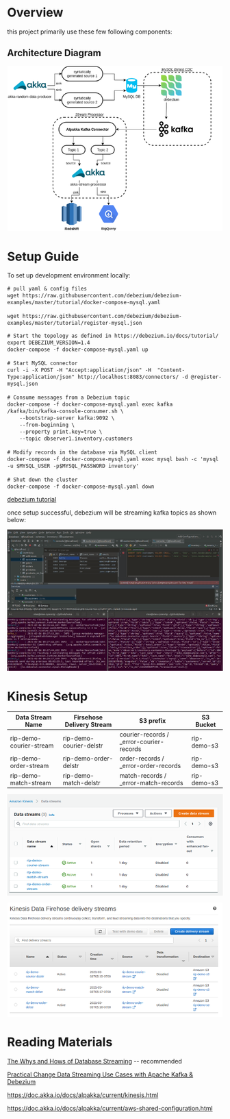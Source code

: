 # Overview

this project primarily use these few following components: 

## Architecture Diagram

![arch](docs/setup-guide.assets/arch.png)



# Setup Guide

To set up development environment locally:

```
# pull yaml & config files
wget https://raw.githubusercontent.com/debezium/debezium-examples/master/tutorial/docker-compose-mysql.yaml

wget https://raw.githubusercontent.com/debezium/debezium-examples/master/tutorial/register-mysql.json
```

```
# Start the topology as defined in https://debezium.io/docs/tutorial/
export DEBEZIUM_VERSION=1.4
docker-compose -f docker-compose-mysql.yaml up

# Start MySQL connector
curl -i -X POST -H "Accept:application/json" -H  "Content-Type:application/json" http://localhost:8083/connectors/ -d @register-mysql.json

# Consume messages from a Debezium topic
docker-compose -f docker-compose-mysql.yaml exec kafka /kafka/bin/kafka-console-consumer.sh \
    --bootstrap-server kafka:9092 \
    --from-beginning \
    --property print.key=true \
    --topic dbserver1.inventory.customers

# Modify records in the database via MySQL client
docker-compose -f docker-compose-mysql.yaml exec mysql bash -c 'mysql -u $MYSQL_USER -p$MYSQL_PASSWORD inventory'

# Shut down the cluster
docker-compose -f docker-compose-mysql.yaml down
```

[debezium tutorial](https://github.com/debezium/debezium-examples/tree/master/tutorial)



once setup successful, debezium will be streaming kafka topics as shown below:

![demo](docs/setup-guide.assets/demo.gif)



# Kinesis Setup

| Data Stream Name        | Firsehose Delivery Stream | S3 prefix                                | S3 Bucket   |
| ----------------------- | ------------------------- | ---------------------------------------- | ----------- |
| rip-demo-courier-stream | rip-demo-courier-delstr   | courier-records / _error-courier-records | rip-demo-s3 |
| rip-demo-order-stream   | rip-demo-order-delstr     | order-records / _error-order-records     | rip-demo-s3 |
| rip-demo-match-stream   | rip-demo-match-delstr     | match-records / _error-match-records     | rip-demo-s3 |

![image-20210303090415866](README.assets/image-20210303090415866.png)

![image-20210303091843469](README.assets/image-20210303091843469.png)



# Reading Materials

[The Whys and Hows of Database Streaming](https://www.infoq.com/presentations/wepay-database-streaming/) -- recommended

[Practical Change Data Streaming Use Cases with Apache Kafka & Debezium](https://www.infoq.com/presentations/data-streaming-kafka-debezium/)

https://doc.akka.io/docs/alpakka/current/kinesis.html

https://doc.akka.io/docs/alpakka/current/aws-shared-configuration.html